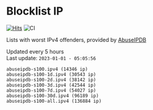 # Blocklist IP

[![Hits](https://hits.seeyoufarm.com/api/count/incr/badge.svg?url=https%3A%2F%2Fgithub.com%2Fborestad%2Fblocklist-ip%2F&count_bg=%2379C83D&title_bg=%23555555&icon=&icon_color=%23E7E7E7&title=hits&edge_flat=false)](https://hits.seeyoufarm.com)  ![CI](https://img.shields.io/github/workflow/status/borestad/blocklist-ip/CI?style=flat-square)

Lists with worst IPv4 offenders, provided by [AbuseIPDB](https://www.abuseipdb.com/)

<!-- FOOTER-PLACEHOLDER -->
Updated every 5 hours<br>
Last update: `2023-01-01 - 05:05:56`
```
abuseipdb-s100.ipv4 (14346 ip)
abuseipdb-s100-1d.ipv4 (30543 ip)
abuseipdb-s100-2d.ipv4 (38142 ip)
abuseipdb-s100-3d.ipv4 (42544 ip)
abuseipdb-s100-7d.ipv4 (54027 ip)
abuseipdb-s100-30d.ipv4 (96189 ip)
abuseipdb-s100-all.ipv4 (136884 ip)
```
